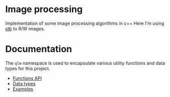 # Image processing
Implementation of some image processing algorithms in c++
Here I'm using [stb](https://github.com/nothings/stb) to R/W images.

# Documentation

The `qlm` namespace is used to encapsulate various utility functions and data types for this project.
* [Functions API](/image%20processing/doc/Function%API)
* [Data types](/image%20processing/doc/Data%types)
* [Examples](/image%20processing/doc/Examples)    

